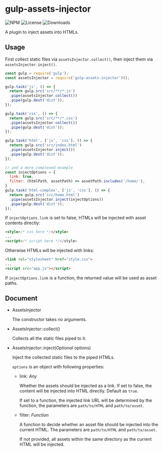 gulp-assets-injector
===

![NPM](https://img.shields.io/npm/v/gulp-assets-injector.svg)
![License](https://img.shields.io/npm/l/gulp-assets-injector.svg)
![Downloads](https://img.shields.io/npm/dt/gulp-assets-injector.svg)

A plugin to inject assets into HTMLs.

Usage
---
First collect static files via `assetsInjector.collect()`, then inject them
via `assetsInjector.inject()`.

``` js
const gulp = require('gulp');
const assetsInjector = require('gulp-assets-injector')();

gulp.task('js', () => {
  return gulp.src('src/**/*.js')
  .pipe(assetsInjector.collect())
  .pipe(gulp.dest('dist'));
});

gulp.task('css', () => {
  return gulp.src('src/**/*.css')
  .pipe(assetsInjector.collect())
  .pipe(gulp.dest('dist'));
});

gulp.task('html', ['js', 'css'], () => {
  return gulp.src('src/index.html')
  .pipe(assetsInjector.inject())
  .pipe(gulp.dest('dist'));
});

// and a more complexed example
const injectOptions = {
  link: true,
  filter: (htmlPath, assetPath) => assetPath.includes('/home/'),
}
gulp.task('html-complex', ['js', 'css'], () => {
  return gulp.src('src/home.html')
  .pipe(assetsInjector.inject(injectOptions))
  .pipe(gulp.dest('dist'));
});
```

If `injectOptions.link` is set to false, HTMLs will be injected with asset contents directly:
``` html
<style>/* css here */</style>
...
<script>/* script here */</style>
```

Otherwise HTMLs will be injected with links:
``` html
<link rel="stylesheet" href="style.css">
...
<script src="app.js"></script>
```

If `injectOptions.link` is a function, the returned value will be used as asset paths.

Document
---

* AssetsInjector

  The constructor takes no arguments.

* AssetsInjector::collect()

  Collects all the static files piped to it.

* AssetsInjector::inject(*Optional* options)

  Inject the collected static files to the piped HTMLs.

  `options` is an object with following properties:

  * link: *Any*

    Whether the assets should be injected as a link. If set to false, the content will be injected into HTML directly. Default as `true`.

    If set to a function, the injected link URL will be determined by the function, the parameters are `path/to/HTML` and `path/to/asset`.

  * filter: *Function*

    A function to decide whether an asset file should be injected into the current HTML. The parameters are `path/to/HTML` and `path/to/asset`.

    If not provided, all assets within the same directory as the current HTML will be injected.
